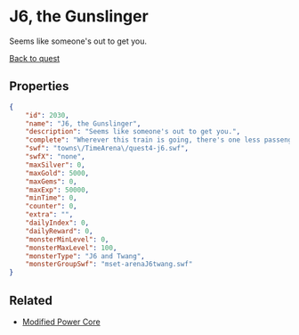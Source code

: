 # J6, the Gunslinger

Seems like someone's out to get you.

[Back to quest](../quests.md)

## Properties

```json
{
    "id": 2030,
    "name": "J6, the Gunslinger",
    "description": "Seems like someone's out to get you.",
    "complete": "Wherever this train is going, there's one less passenger now.",
    "swf": "towns\/TimeArena\/quest4-j6.swf",
    "swfX": "none",
    "maxSilver": 0,
    "maxGold": 5000,
    "maxGems": 0,
    "maxExp": 50000,
    "minTime": 0,
    "counter": 0,
    "extra": "",
    "dailyIndex": 0,
    "dailyReward": 0,
    "monsterMinLevel": 0,
    "monsterMaxLevel": 100,
    "monsterType": "J6 and Twang",
    "monsterGroupSwf": "mset-arenaJ6twang.swf"
}
```

## Related

- [Modified Power Core](../items/21416-modified-power-core.md)

